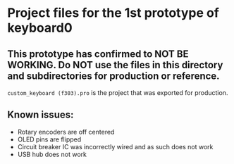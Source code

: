 # Project files for the 1st prototype of keyboard0
## This prototype has confirmed to NOT BE WORKING. Do NOT use the files in this directory and subdirectories for production or reference.

`custom_keyboard (f303).pro` is the project that was exported for production. 

## Known issues:
- Rotary encoders are off centered
- OLED pins are flipped
- Circuit breaker IC was incorrectly wired and as such does not work
- USB hub does not work